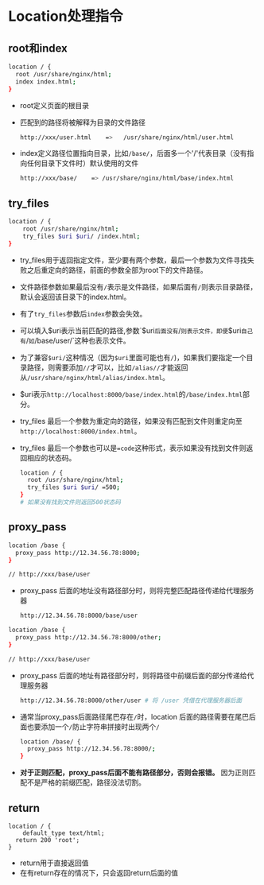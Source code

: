 # Location处理指令



## root和index

```sh
location / {
  root /usr/share/nginx/html;
  index index.html;
}
```

- root定义页面的根目录

- 匹配到的路径将被解释为目录的文件路径

  ```sh
  http://xxx/user.html    =>   /usr/share/nginx/html/user.html
  ```

- index定义路径位置指向目录，比如`/base/`，后面多一个'/'代表目录（没有指向任何目录下文件时）默认使用的文件

  ```sh
  http://xxx/base/    => /usr/share/nginx/html/base/index.html
  ```

## try_files

```sh
location / {
	root /usr/share/nginx/html;
	try_files $uri $uri/ /index.html;
}
```

- try_files用于返回指定文件，至少要有两个参数，最后一个参数为文件寻找失败之后重定向的路径，前面的参数全部为root下的文件路径。

- 文件路径参数如果最后没有`/`表示是文件路径，如果后面有`/`则表示目录路径，默认会返回该目录下的index.html。

- 有了`try_files`参数后`index`参数会失效。

- 可以填入$uri表示当前匹配的路径,参数`$uri`后面没有`/`则表示文件，即便`$uri`自己有`/`如`/base/user/`这种也表示文件。

- 为了兼容`$uri/`这种情况（因为`$uri`里面可能也有`/`)，如果我们要指定一个目录路径，则需要添加`//`才可以，比如`/alias//`才能返回从`/usr/share/nginx/html/alias/index.html`。

- $uri表示`http://localhost:8000/base/index.html`的`/base/index.html`部分。

- try_files 最后一个参数为重定向的路径，如果没有匹配到文件则重定向至`http://localhost:8000/index.html`。

- try_files 最后一个参数也可以是`=code`这种形式，表示如果没有找到文件则返回相应的状态码。

  ```sh
  location / {
  	root /usr/share/nginx/html;
  	try_files $uri $uri/ =500;
  }
  # 如果没有找到文件则返回500状态码
  ```

## proxy_pass

```sh
location /base {
  proxy_pass http://12.34.56.78:8000;
}

// http://xxx/base/user
```

- proxy_pass 后面的地址没有路径部分时，则将完整匹配路径传递给代理服务器

  ```sh
  http://12.34.56.78:8000/base/user
  ```

```sh
location /base {
  proxy_pass http://12.34.56.78:8000/other;
}

// http://xxx/base/user
```

- proxy_pass 后面的地址有路径部分时，则将路径中前缀后面的部分传递给代理服务器

  ```sh
  http://12.34.56.78:8000/other/user # 将 /user 凭借在代理服务器后面
  ```

- 通常当proxy_pass后面路径尾巴存在`/`时，location 后面的路径需要在尾巴后面也要添加一个`/`防止字符串拼接时出现两个`/`

  ```sh
  location /base/ {
    proxy_pass http://12.34.56.78:8000/;
  }
  ```

- **对于正则匹配，proxy_pass后面不能有路径部分，否则会报错。** 因为正则匹配不是严格的前缀匹配，路径没法切割。

## return

```
location / {
	default_type text/html;
  return 200 'root';
}
```

- return用于直接返回值
- 在有return存在的情况下，只会返回return后面的值

